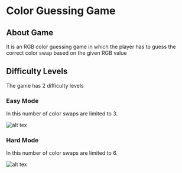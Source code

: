 # Color Guessing Game

## About Game
It is an RGB color guessing game in which the player has to guess the correct color swap based on the given RGB value

## Difficulty Levels
The game has 2 difficulty levels 
### Easy Mode
In this number of color swaps are limited to 3.

![alt tex](https://im3.ezgif.com/tmp/ezgif-3-539108813413.gif)

### Hard Mode
In this number of color swaps are limited to 6.

![alt tex](https://im3.ezgif.com/tmp/ezgif-3-50bb2fb15eed.gif)
